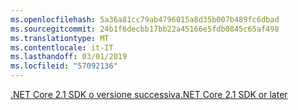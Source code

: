 ```yaml
---
ms.openlocfilehash: 5a36a81cc79ab4796015a8d35b007b489fc6dbad
ms.sourcegitcommit: 24b1f6decbb17bb22a45166e5fdb0845c65af498
ms.translationtype: MT
ms.contentlocale: it-IT
ms.lasthandoff: 03/01/2019
ms.locfileid: "57092136"
---
```

[<span data-ttu-id="b7cea-101">.NET Core 2.1 SDK o versione successiva</span><span class="sxs-lookup"><span data-stu-id="b7cea-101">.NET Core 2.1 SDK or later</span></span>](https://www.microsoft.com/net/download/all)
